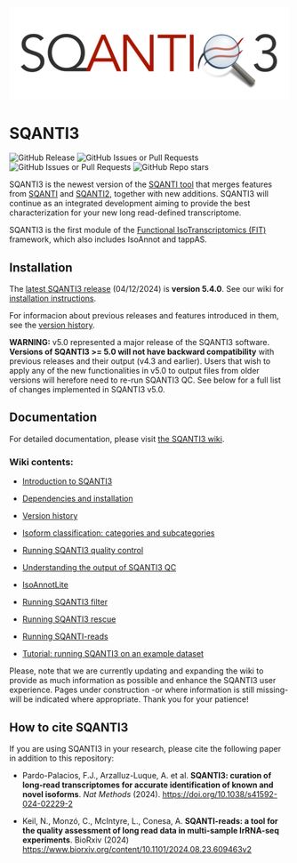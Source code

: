 ![SQANTI3 logo](https://github.com/FJPardoPalacios/public_figures/blob/master/sq3-logo.png)

# SQANTI3

![GitHub Release](https://img.shields.io/github/v/release/ConesaLab/SQANTI3)
![GitHub Issues or Pull Requests](https://img.shields.io/github/issues/ConesaLab/SQANTI3)
![GitHub Issues or Pull Requests](https://img.shields.io/github/issues-closed/ConesaLab/SQANTI3)
![GitHub Repo stars](https://img.shields.io/github/stars/ConesaLab/SQANTI3)

SQANTI3 is the newest version of the [SQANTI tool](https://www.ncbi.nlm.nih.gov/pmc/articles/PMC5848618/) that merges features from [SQANTI](https://github.com/ConesaLab/SQANTI) and  [SQANTI2](https://github.com/Magdoll/SQANTI2), together with new additions. SQANTI3 will continue as an integrated development aiming to provide the best characterization for your new long read-defined transcriptome. 

SQANTI3 is the first module of the [Functional IsoTranscriptomics (FIT)](https://tappas.org/) framework, which also includes IsoAnnot and tappAS.

## Installation
The [latest SQANTI3 release](https://github.com/ConesaLab/SQANTI3/releases/tag/v5.3.0) (04/12/2024) is **version 5.4.0**. See our wiki for [installation instructions](https://github.com/ConesaLab/SQANTI3/wiki/Dependencies-and-installation).

For informacion about previous releases and features introduced in them, see the [version history](https://github.com/ConesaLab/SQANTI3/wiki/Version-history).

**WARNING:** v5.0 represented a major release of the SQANTI3 software. **Versions of SQANTI3 >= 5.0 will not have backward compatibility** with previous releases and their output (v4.3 and earlier). Users that wish to apply any of the new functionalities in v5.0 to output files from older versions will herefore need to re-run SQANTI3 QC. See below for a full list of changes implemented in SQANTI3 v5.0.

## Documentation

For detailed documentation, please visit [the SQANTI3 wiki](https://github.com/ConesaLab/SQANTI3/wiki).

### Wiki contents:
* [Introduction to SQANTI3](https://github.com/ConesaLab/SQANTI3/wiki/Introduction-to-SQANTI3)

* [Dependencies and installation](https://github.com/ConesaLab/SQANTI3/wiki/Dependencies-and-installation)

* [Version history](https://github.com/ConesaLab/SQANTI3/wiki/Version-history)

* [Isoform classification: categories and subcategories](https://github.com/ConesaLab/SQANTI3/wiki/SQANTI3-isoform-classification:-categories-and-subcategories)

* [Running SQANTI3 quality control](https://github.com/ConesaLab/SQANTI3/wiki/Running-SQANTI3-Quality-Control)

* [Understanding the output of SQANTI3 QC](https://github.com/ConesaLab/SQANTI3/wiki/Understanding-the-output-of-SQANTI3-QC)

* [IsoAnnotLite](https://github.com/ConesaLab/SQANTI3/wiki/IsoAnnotLite)

* [Running SQANTI3 filter](https://github.com/ConesaLab/SQANTI3/wiki/Running-SQANTI3-filter)

* [Running SQANTI3 rescue](https://github.com/ConesaLab/SQANTI3/wiki/Running-SQANTI3-rescue)

* [Running SQANTI-reads](https://github.com/ConesaLab/SQANTI3/wiki/Running-SQANTI%E2%80%90reads)

* [Tutorial: running SQANTI3 on an example dataset](https://github.com/ConesaLab/SQANTI3/wiki/Tutorial:-running-SQANTI3-on-an-example-dataset)

Please, note that we are currently updating and expanding the wiki to provide as much information as possible and 
enhance the SQANTI3 user experience. Pages under construction -or where information is still missing- will be indicated where appropriate. 
Thank you for your patience!


## How to cite SQANTI3
If you are using SQANTI3 in your research, please cite the following paper in addition to this repository:

- Pardo-Palacios, F.J., Arzalluz-Luque, A. et al. **SQANTI3: curation of long-read transcriptomes for accurate identification of known and novel isoforms**. *Nat Methods* (2024). https://doi.org/10.1038/s41592-024-02229-2

- Keil, N., Monzó, C., McIntyre, L., Conesa, A. **SQANTI-reads: a tool for the quality assessment of long read data in multi-sample lrRNA-seq experiments**. BioRxiv (2024) https://www.biorxiv.org/content/10.1101/2024.08.23.609463v2
